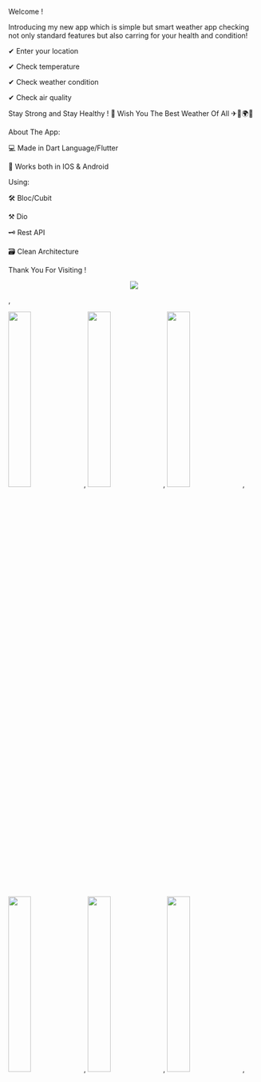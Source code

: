 Welcome !

Introducing my new app which is simple but smart weather app checking not only standard features but also carring for your health and condition!

✔ Enter your location

✔ Check temperature

✔ Check weather condition

✔ Check air quality

Stay Strong and Stay Healthy ! 💪 Wish You The Best Weather Of All ✈🗻🌍😉

About The App:

💻 Made in Dart Language/Flutter

📳 Works both in IOS & Android

Using:

🛠 Bloc/Cubit

⚒ Dio

🗝 Rest API

🗃 Clean Architecture

Thank You For Visiting !

<p align="center">
<img src="https://user-images.githubusercontent.com/105658444/211275838-4ee2a5ec-dd67-44b0-9dfd-ac6b72a9c874.gif">
</p>,

<img src="https://user-images.githubusercontent.com/105658444/211217765-f087920b-915c-4f48-9134-276e17cb2f72.jpg" width=30% height=30%>,
<img src="https://user-images.githubusercontent.com/105658444/215316591-dddd21aa-828f-4730-9e33-6347916aa70c.jpg" width=30% height=30%>,
<img src="https://user-images.githubusercontent.com/105658444/211217774-edbc4c68-c4dd-4dc9-8db7-40a372f7a1d4.jpg" width=30% height=30%>,
<img src="https://user-images.githubusercontent.com/105658444/215316601-50600c17-e766-4080-bfd9-419f8703f38b.jpg" width=30% height=30%>,
<img src="https://user-images.githubusercontent.com/105658444/215316603-a08f92d2-fed1-492a-85fb-3d4b5817b7de.jpg" width=30% height=30%>,
<img src="https://user-images.githubusercontent.com/105658444/215316606-bf1eece1-4dbd-4eaf-8ac4-a78d7ba57075.jpg" width=30% height=30%>,

